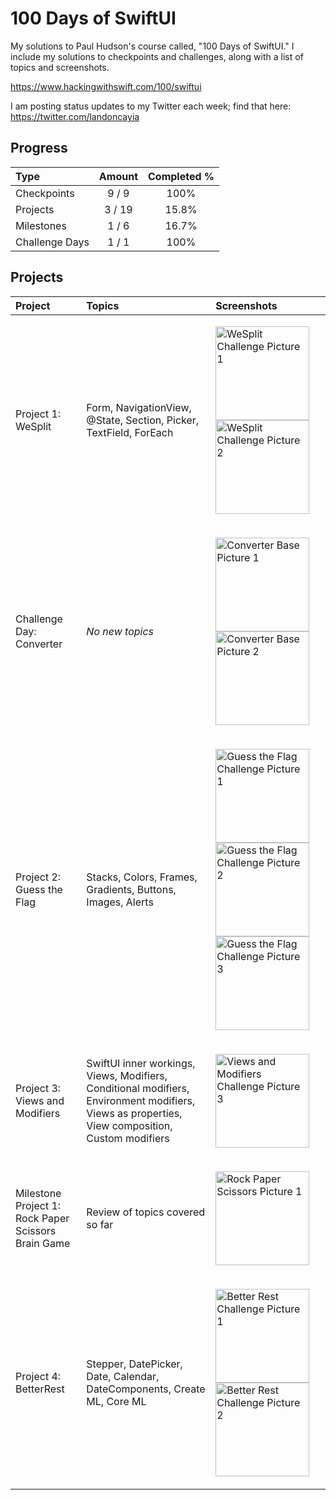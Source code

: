 # 100 Days of SwiftUI
My solutions to Paul Hudson's course called, "100 Days of SwiftUI." I include my solutions to checkpoints and challenges, along with a list of topics and screenshots.

https://www.hackingwithswift.com/100/swiftui

I am posting status updates to my Twitter each week; find that here: https://twitter.com/landoncayia

## Progress
| Type           | Amount | Completed % |
| :---           | :---:  |    :---:    |
| Checkpoints    | 9 /  9 |    100%     |
| Projects       | 3 / 19 |   15.8%     |
| Milestones     | 1 /  6 |   16.7%     |
| Challenge Days | 1 /  1 |    100%     |

## Projects

| Project | Topics | Screenshots |
| :-- | :-- | :-- |
| Project 1: WeSplit | Form, NavigationView, @State, Section, Picker, TextField, ForEach | <p float="left"> <img src="01-WeSplit/screenshots/wesplit-challenge01.png" alt="WeSplit Challenge Picture 1" width="150"> <img src="01-WeSplit/screenshots/wesplit-challenge02.png" alt="WeSplit Challenge Picture 2" width="150"> </p> |
| Challenge Day: Converter | *No new topics* | <p float="left"> <img src="02-Converter/screenshots/converter01.png" alt="Converter Base Picture 1" width="150"> <img src="02-Converter/screenshots/converter02.png" alt="Converter Base Picture 2" width="150"> </p> |
| Project 2: Guess the Flag | Stacks, Colors, Frames, Gradients, Buttons, Images, Alerts | <p float="left"> <img src="03-GuessTheFlag/screenshots/guesstheflag-challenge01.png" alt="Guess the Flag Challenge Picture 1" width="150"> <img src="03-GuessTheFlag/screenshots/guesstheflag-challenge02.png" alt="Guess the Flag Challenge Picture 2" width="150"> <img src="03-GuessTheFlag/screenshots/guesstheflag-challenge03.png" alt="Guess the Flag Challenge Picture 3" width="150"> </p> |
| Project 3: Views and Modifiers | SwiftUI inner workings, Views, Modifiers, Conditional modifiers, Environment modifiers, Views as properties, View composition, Custom modifiers | <p float="left"> <img src="04-ViewsAndModifiers/screenshots/viewmod-challenge03.png" alt="Views and Modifiers Challenge Picture 3" width="150"> </p> |
| Milestone Project 1: Rock Paper Scissors Brain Game | Review of topics covered so far | <p float="left"> <img src="05-RockPaperScissors/screenshots/rockpaperscissors01.png" alt="Rock Paper Scissors Picture 1" width="150"> </p> |
| Project 4: BetterRest | Stepper, DatePicker, Date, Calendar, DateComponents, Create ML, Core ML | <p float="left"> <img src="06-BetterRest/screenshots/betterrest-challenge01.png" alt="Better Rest Challenge Picture 1" width="150"> <img src="06-BetterRest/screenshots/betterrest-challenge02.png" alt="Better Rest Challenge Picture 2" width="150"> </p> |
